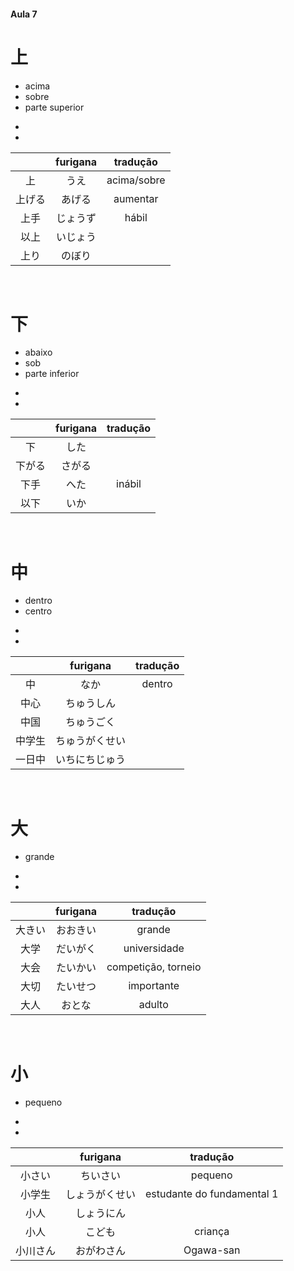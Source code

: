 #### Aula 7


# 上
<ul><li>acima</li><li>sobre</li><li>parte superior</li></ul>

<ul><li></li><li></li></ul>

|  | furigana | tradução |
|:---:|:---:|:---:|
| 上 | うえ | acima/sobre |
| 上げる | あげる | aumentar |
| 上手 | じょうず | hábil |
| 以上 | いじょう |  |
| 上り | のぼり |  |

<br>


# 下
<ul><li>abaixo</li><li>sob</li><li>parte inferior</li></ul>

<ul><li></li><li></li></ul>

|  | furigana | tradução |
|:---:|:---:|:---:|
| 下 | した |  |
| 下がる | さがる |  |
| 下手 | へた | inábil |
| 以下 | いか |  |

<br>


# 中
<ul><li>dentro</li><li>centro</li></ul>

<ul><li></li><li></li></ul>

|  | furigana | tradução |
|:---:|:---:|:---:|
| 中 | なか | dentro |
| 中心 | ちゅうしん |  |
| 中国 | ちゅうごく |  |
| 中学生 | ちゅうがくせい |  |
| 一日中 | いちにちじゅう |  |

<br>


# 大
<ul><li>grande</li></ul>

<ul><li></li><li></li></ul>

|  | furigana | tradução |
|:---:|:---:|:---:|
| 大きい | おおきい | grande |
| 大学 | だいがく | universidade |
| 大会 | たいかい | competição, torneio |
| 大切 | たいせつ | importante |
| 大人 | おとな | adulto |

<br>


# 小
<ul><li>pequeno</li></ul>

<ul><li></li><li></li></ul>

|  | furigana | tradução |
|:---:|:---:|:---:|
| 小さい | ちいさい | pequeno |
| 小学生 | しょうがくせい | estudante do fundamental 1 |
| 小人 | しょうにん |  |
| 小人 | こども | criança |
| 小川さん | おがわさん | Ogawa-san |